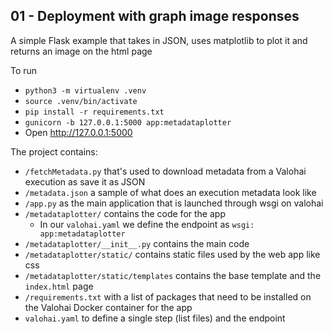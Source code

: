 ## 01 - Deployment with graph image responses
A simple Flask example that takes in JSON, uses matplotlib to plot it and returns an image on the html page

To run
* `python3 -m virtualenv .venv`
* `source .venv/bin/activate`
* `pip install -r requirements.txt`
* `gunicorn -b 127.0.0.1:5000 app:metadataplotter`
* Open http://127.0.0.1:5000

The project contains:

* `/fetchMetadata.py` that's used to download metadata from a Valohai execution as save it as JSON
* `/metadata.json` a sample of what does an execution metadata look like
* `/app.py` as the main application that is launched through wsgi on valohai
* `/metadataplotter/` contains the code for the app
    * In our `valohai.yaml` we define the endpoint as `wsgi: app:metadataplotter`
* `/metadataplotter/__init__.py` contains the main code
* `/metadataplotter/static/` contains static files used by the web app like css
* `/metadataplotter/static/templates` contains the base template and the `index.html` page
* `/requirements.txt` with a list of packages that need to be installed on the Valohai Docker container for the app
* `valohai.yaml` to define a single step (list files) and the endpoint